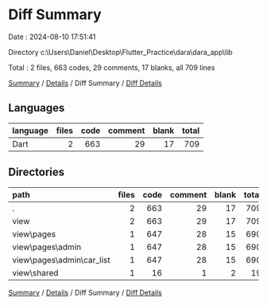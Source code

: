 # Diff Summary

Date : 2024-08-10 17:51:41

Directory c:\\Users\\Daniel\\Desktop\\Flutter_Practice\\dara\\dara_app\\lib

Total : 2 files,  663 codes, 29 comments, 17 blanks, all 709 lines

[Summary](results.md) / [Details](details.md) / Diff Summary / [Diff Details](diff-details.md)

## Languages
| language | files | code | comment | blank | total |
| :--- | ---: | ---: | ---: | ---: | ---: |
| Dart | 2 | 663 | 29 | 17 | 709 |

## Directories
| path | files | code | comment | blank | total |
| :--- | ---: | ---: | ---: | ---: | ---: |
| . | 2 | 663 | 29 | 17 | 709 |
| view | 2 | 663 | 29 | 17 | 709 |
| view\\pages | 1 | 647 | 28 | 15 | 690 |
| view\\pages\\admin | 1 | 647 | 28 | 15 | 690 |
| view\\pages\\admin\\car_list | 1 | 647 | 28 | 15 | 690 |
| view\\shared | 1 | 16 | 1 | 2 | 19 |

[Summary](results.md) / [Details](details.md) / Diff Summary / [Diff Details](diff-details.md)